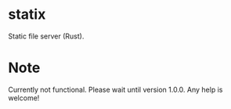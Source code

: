 # statix
Static file server (Rust).

# Note

Currently not functional. Please wait until version 1.0.0. Any help is welcome!